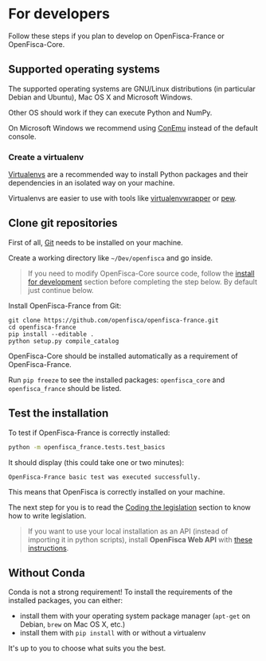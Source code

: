 # For developers


Follow these steps if you plan to develop on OpenFisca-France or OpenFisca-Core.

## Supported operating systems

The supported operating systems are GNU/Linux distributions (in particular Debian and Ubuntu), Mac OS X and Microsoft Windows.

Other OS should work if they can execute Python and NumPy.

On Microsoft Windows we recommend using [ConEmu](https://conemu.github.io/) instead of the default console.

### Create a virtualenv

[Virtualenvs](https://virtualenv.readthedocs.io/en/latest/) are a recommended way to install Python packages and their dependencies in an isolated way on your machine.

Virtualenvs are easier to use with tools like [virtualenvwrapper](https://virtualenvwrapper.readthedocs.io/en/latest/) or [pew](https://github.com/berdario/pew).

## Clone git repositories

First of all, [Git](http://www.git-scm.com/) needs to be installed on your machine.

Create a working directory like `~/Dev/openfisca` and go inside.

> If you need to modify OpenFisca-Core source code, follow the [install for development](https://github.com/openfisca/openfisca-core#install-for-development) section before completing the step below. By default just continue below.

Install OpenFisca-France from Git:

```
git clone https://github.com/openfisca/openfisca-france.git
cd openfisca-france
pip install --editable .
python setup.py compile_catalog
```

OpenFisca-Core should be installed automatically as a requirement of OpenFisca-France.

Run `pip freeze` to see the installed packages: `openfisca_core` and `openfisca_france` should be listed.



## Test the installation

To test if OpenFisca-France is correctly installed:

```bash
python -m openfisca_france.tests.test_basics
```

It should display (this could take one or two minutes):

```
OpenFisca-France basic test was executed successfully.
```

This means that OpenFisca is correctly installed on your machine.

The next step for you is to read the [Coding the legislation](../coding-the-legislation/index.html) section to know how to write legislation.

> If you want to use your local installation as an API (instead of importing it in python scripts), install **OpenFisca Web API** with [these instructions](https://github.com/openfisca/openfisca-web-api#install).

## Without Conda

Conda is not a strong requirement! To install the requirements of the installed packages, you can either:

- install them with your operating system package manager (`apt-get` on Debian, `brew` on Mac OS X, etc.)
- install them with `pip install` with or without a virtualenv

It's up to you to choose what suits you the best.
